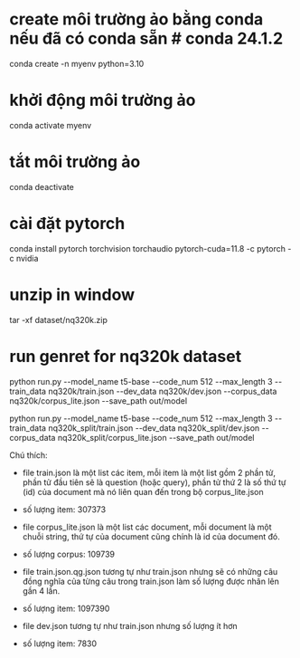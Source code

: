 # create môi trường ảo bằng conda nếu đã có conda sẵn # conda 24.1.2
conda create -n myenv python=3.10
# khởi động môi trường ảo
conda activate myenv
# tắt môi trường ảo
conda deactivate
# cài đặt pytorch
conda install pytorch torchvision torchaudio pytorch-cuda=11.8 -c pytorch -c nvidia

# unzip in window
tar -xf dataset/nq320k.zip

# run genret for nq320k dataset
python run.py --model_name t5-base --code_num 512 --max_length 3 --train_data nq320k/train.json --dev_data nq320k/dev.json --corpus_data nq320k/corpus_lite.json --save_path out/model

python run.py --model_name t5-base --code_num 512 --max_length 3 --train_data nq320k_split/train.json --dev_data nq320k_split/dev.json --corpus_data nq320k_split/corpus_lite.json --save_path out/model

Chú thích: 
- file train.json là một list các item, mỗi item là một list gồm 2 phần tử, phần tử đầu tiên sẽ là question (hoặc query), phần tử thứ 2 là số thứ tự (id) của document mà nó liên quan đến trong bộ corpus_lite.json
+ số lượng item: 307373
- file corpus_lite.json là một list các document, mỗi document là một chuỗi string, thứ tự của document cũng chính là id của document đó.
+ số lượng corpus: 109739
- file train.json.qg.json tương tự như train.json nhưng sẽ có những câu đồng nghĩa của từng câu trong train.json làm số lượng được nhân lên gần 4 lần.
+ số lượng item: 1097390
- file dev.json tương tự như train.json nhưng số lượng ít hơn
+ số lượng item: 7830
